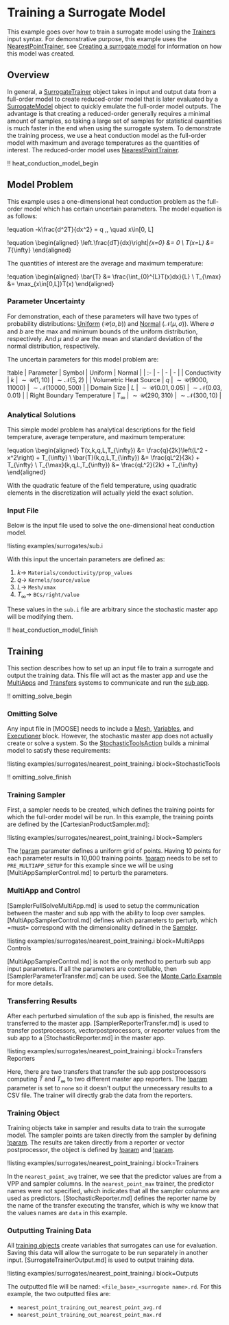 # Training a Surrogate Model

This example goes over how to train a surrogate model using the [Trainers](Trainers/index.md) input syntax. For demonstrative purpose, this example uses the [NearestPointTrainer](NearestPointTrainer.md), see [Creating a surrogate model](/examples/surrogate_creation.md) for information on how this model was created.

## Overview

In general, a [SurrogateTrainer](Trainers/index.md) object takes in input and output data from a full-order model to create reduced-order model that is later evaluated by a [SurrogateModel](Surrogates/index.md) object to quickly emulate the full-order model outputs. The advantage is that creating a reduced-order generally requires a minimal amount of samples, so taking a large set of samples for statistical quantities is much faster in the end when using the surrogate system. To demonstrate the training process, we use a heat conduction model as the full-order model with maximum and average temperatures as the quantities of interest. The reduced-order model uses [NearestPointTrainer](NearestPointTrainer.md).

!! heat_conduction_model_begin

## Model Problem

This example uses a one-dimensional heat conduction problem as the full-order model which has certain uncertain parameters. The model equation is as follows:

!equation
-k\frac{d^2T}{dx^2} = q \,, \quad x\in[0, L]

!equation
\begin{aligned}
\left.\frac{dT}{dx}\right|_{x=0} &= 0 \\
T(x=L) &= T_{\infty}
\end{aligned}

The quantities of interest are the average and maximum temperature:

!equation
\begin{aligned}
\bar{T} &= \frac{\int_{0}^{L}T(x)dx}{L} \\
T_{\max} &= \max_{x\in[0,L]}T(x)
\end{aligned}

### Parameter Uncertainty

For demonstration, each of these parameters will have two types of probability distributions: [Uniform](Uniform.md) ($\mathcal{U}(a,b)$) and [Normal](Normal.md) ($\mathcal{N}(\mu,\sigma)$). Where $a$ and $b$ are the max and minimum bounds of the uniform distribution, respectively. And $\mu$ and $\sigma$ are the mean and standard deviation of the normal distribution, respectively.

The uncertain parameters for this model problem are:

!table
| Parameter | Symbol | Uniform | Normal |
| :- | - | - | - |
| Conductivity | $k$ | $\sim\mathcal{U}(1, 10)$ | $\sim\mathcal{N}(5, 2)$ |
| Volumetric Heat Source | $q$ | $\sim\mathcal{U}(9000, 11000)$ | $\sim\mathcal{N}(10000, 500)$ |
| Domain Size | $L$ | $\sim\mathcal{U}(0.01, 0.05)$ | $\sim\mathcal{N}(0.03, 0.01)$ |
| Right Boundary Temperature | $T_{\infty}$ | $\sim\mathcal{U}(290, 310)$ | $\sim\mathcal{N}(300, 10)$ |

### Analytical Solutions

This simple model problem has analytical descriptions for the field temperature, average temperature, and maximum temperature:

!equation
\begin{aligned}
T(x,k,q,L,T_{\infty}) &= \frac{q}{2k}\left(L^2 - x^2\right) + T_{\infty} \\
\bar{T}(k,q,L,T_{\infty}) &= \frac{qL^2}{3k} + T_{\infty} \\
T_{\max}(k,q,L,T_{\infty}) &= \frac{qL^2}{2k} + T_{\infty}
\end{aligned}

With the quadratic feature of the field temperature, using quadratic elements in the discretization will actually yield the exact solution.

### Input File

Below is the input file used to solve the one-dimensional heat conduction model.

!listing examples/surrogates/sub.i

With this input the uncertain parameters are defined as:

1. $k\rightarrow$ `Materials/conductivity/prop_values`
1. $q\rightarrow$ `Kernels/source/value`
1. $L\rightarrow$ `Mesh/xmax`
1. $T_{\infty}\rightarrow$ `BCs/right/value`

These values in the `sub.i` file are arbitrary since the stochastic master app will be modifying them.

!! heat_conduction_model_finish

## Training

This section describes how to set up an input file to train a surrogate and output the training data. This file will act as the master app and use the [MultiApps](framework:MultiApps/index.md) and [Transfers](framework:Transfers/index.md) systems to communicate and run the [sub app](examples/surrogates/sub.i).

!! omitting_solve_begin

### Omitting Solve

Any input file in [MOOSE] needs to include a [Mesh](framework:Mesh/index.md), [Variables](framework:syntax/Variables/index.md), and [Executioner](framework:Executioner/index.md) block. However, the stochastic master app does not actually create or solve a system. So the [StochasticToolsAction](StochasticTools/index.md) builds a minimal model to satisfy these requirements:

!listing examples/surrogates/nearest_point_training.i block=StochasticTools

!! omitting_solve_finish

### Training Sampler

First, a sampler needs to be created, which defines the training points for which the full-order model will be run. In this example, the training points are defined by the [CartesianProductSampler.md]:

!listing examples/surrogates/nearest_point_training.i block=Samplers

The [!param](/Samplers/CartesianProduct/linear_space_items) parameter defines a uniform grid of points. Having 10 points for each parameter results in 10,000 training points. [!param](/Samplers/CartesianProduct/execute_on) needs to be set to `PRE_MULTIAPP_SETUP` for this example since we will be using [MultiAppSamplerControl.md] to perturb the parameters.

### MultiApp and Control

[SamplerFullSolveMultiApp.md] is used to setup the communication between the master and sub app with the ability to loop over samples. [MultiAppSamplerControl.md] defines which parameters to perturb, which =must= correspond with the dimensionality defined in the [Sampler](framework:Samplers/index.md).

!listing examples/surrogates/nearest_point_training.i block=MultiApps Controls

[MultiAppSamplerControl.md] is not the only method to perturb sub app input parameters. If all the parameters are controllable, then [SamplerParameterTransfer.md] can be used. See the [Monte Carlo Example](/examples/monte_carlo.md) for more details.

### Transferring Results

After each perturbed simulation of the sub app is finished, the results are transferred to the master app. [SamplerReporterTransfer.md] is used to transfer postprocessors, vectorpostprocessors, or reporter values from the sub app to a [StochasticReporter.md] in the master app.

!listing examples/surrogates/nearest_point_training.i block=Transfers Reporters

Here, there are two transfers that transfer the sub app postprocessors computing $\bar{T}$ and $T_{\infty}$ to two different master app reporters. The [!param](/Reporters/StochasticReporter/outputs) parameter is set to `none` so it doesn't output the unnecessary results to a CSV file. The trainer will directly grab the data from the reporters.

### Training Object

Training objects take in sampler and results data to train the surrogate model. The sampler points are taken directly from the sampler by defining [!param](/Trainers/NearestPointTrainer/sampler). The results are taken directly from a reporter or vector postprocessor, the object is defined by [!param](/Trainers/NearestPointTrainer/response) and [!param](/Trainers/NearestPointTrainer/predictors).

!listing examples/surrogates/nearest_point_training.i block=Trainers

In the `nearest_point_avg` trainer, we see that the predictor values are from a VPP and sampler columns. In the `nearest_point_max` trainer, the predictor names were not specified, which indicates that all the sampler columns are used as predictors.
[StochasticReporter.md] defines the reporter name by the name of the transfer executing the transfer, which is why we know that the values names are `data` in this example.

### Outputting Training Data

All [training objects](Trainers/index.md) create variables that surrogates can use for evaluation. Saving this data will allow the surrogate to be run separately in another input. [SurrogateTrainerOutput.md] is used to output training data.

!listing examples/surrogates/nearest_point_training.i block=Outputs

The outputted file will be named: `<file_base>_<surrogate name>.rd`. For this example, the two outputted files are:

- `nearest_point_training_out_nearest_point_avg.rd`
- `nearest_point_training_out_nearest_point_max.rd`
